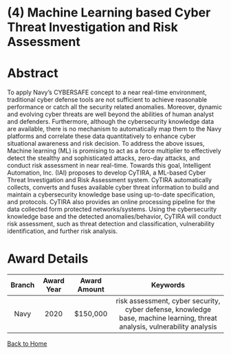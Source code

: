 
(4) Machine Learning based Cyber Threat Investigation and Risk Assessment
=========================================================================

# Abstract


To apply Navy’s CYBERSAFE concept to a near real-time environment, traditional cyber defense tools are not sufficient to achieve reasonable performance or catch all the security related anomalies. Moreover, dynamic and evolving cyber threats are well beyond the abilities of human analyst and defenders. Furthermore, although the cybersecurity knowledge data are available, there is no mechanism to automatically map them to the Navy platforms and correlate these data quantitatively to enhance cyber situational awareness and risk decision. To address the above issues, Machine learning (ML) is promising to act as a force multiplier to effectively detect the stealthy and sophisticated attacks, zero-day attacks, and conduct risk assessment in near real-time. Towards this goal, Intelligent Automation, Inc. (IAI) proposes to develop CyTIRA, a ML-based Cyber Threat Investigation and Risk Assessment system. CyTIRA automatically collects, converts and fuses available cyber threat information to build and maintain a cybersecurity knowledge base using up-to-date specification, and protocols. CyTIRA also provides an online processing pipeline for the data collected form protected networks/systems. Using the cybersecurity knowledge base and the detected anomalies/behavior, CyTIRA will conduct risk assessment, such as threat detection and classification, vulnerability identification, and further risk analysis.  

# Award Details

|Branch|Award Year|Award Amount|Keywords|
| :---: | :---: | :---: | :---: |
|Navy|2020|$150,000|risk assessment, cyber security, cyber defense, knowledge base, machine learning, threat analysis, vulnerability analysis|
  
  


[Back to Home](https://github.com/chrischow/dod_sbir_awards/JH/#2096)